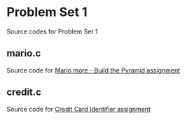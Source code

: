 # Problem Set 1
Source codes for Problem Set 1
## mario.c
Source code for [Mario more - Build the Pyramid assignment](https://cs50.harvard.edu/x/2020/psets/1/mario/more/)
## credit.c
Source code for [Credit Card Identifier assignment](https://cs50.harvard.edu/x/2020/psets/1/credit/)
